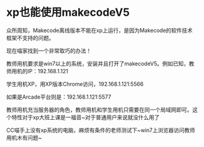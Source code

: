 # xp也能使用makecodeV5

众所周知，Makecode离线版本不能在xp上运行，是因为Makecode的软件技术框架不支持的问题。

现在喵家找到一个非常取巧的办法！

教师用机要求是win7以上的系统，安装并且打开了makecodeV5。例如已知，教师用机的IP：192.168.1.121

学生用机XP，用XP版本Chrome访问，192.168.1.121:5566

如果是Arcade平台则是：192.168.1.121:5577

教师用机充当服务器的角色，教师用机和学生用机只需要在同一个局域网即可。这个特性对于xp大班上课是一福音~对于普通用户来说就没什么用了

CC喵手上没有xp系统的电脑，麻烦有条件的老师测试下~win7上浏览器访问教师用机木有问题~